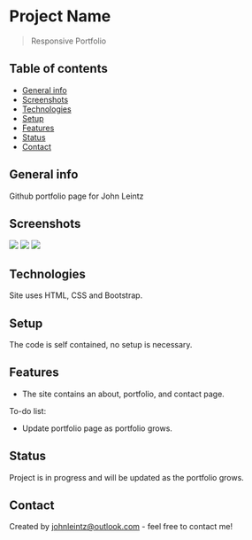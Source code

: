 # Project Name

> Responsive Portfolio

## Table of contents

- [General info](#general-info)
- [Screenshots](#screenshots)
- [Technologies](#technologies)
- [Setup](#setup)
- [Features](#features)
- [Status](#status)
- [Contact](#contact)

## General info

Github portfolio page for John Leintz

## Screenshots

![](/assets/images/CodingQuizSreenOne01.GIF)
![](/assets/images/CodingQuizScreen02.GIF)
![](/assets/images/CodingQuizSreenOne01.GIF)

## Technologies

Site uses HTML, CSS and Bootstrap.

## Setup

The code is self contained, no setup is necessary.

## Features

- The site contains an about, portfolio, and contact page.

To-do list:

- Update portfolio page as portfolio grows.

## Status

Project is in progress and will be updated as the portfolio grows.

## Contact

Created by [johnleintz@outlook.com](https://www.scaleflow.github.io/) - feel free to contact me!

